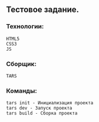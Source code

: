## Тестовое задание.

### Технологии:
```
HTML5
CSS3
JS
```

### Сборщик:
```
TARS
```
### Команды:
```
tars init - Инициализация проекта
tars dev - Запуск проекта
tars build - Сборка проекта
```
